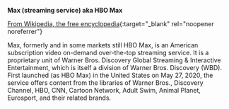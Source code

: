 **Max (streaming service) aka HBO Max**<br>

[From Wikipedia, the free encyclopedia](https://en.wikipedia.org/wiki/HBO_Max){:target="\_blank" rel="noopener noreferrer"}

Max, formerly and in some markets still HBO Max, is an American subscription video on-demand over-the-top streaming service. It is a proprietary unit of Warner Bros. Discovery Global Streaming & Interactive Entertainment, which is itself a division of Warner Bros. Discovery (WBD). First launched (as HBO Max) in the United States on May 27, 2020, the service offers content from the libraries of Warner Bros., Discovery Channel, HBO, CNN, Cartoon Network, Adult Swim, Animal Planet, Eurosport, and their related brands.
